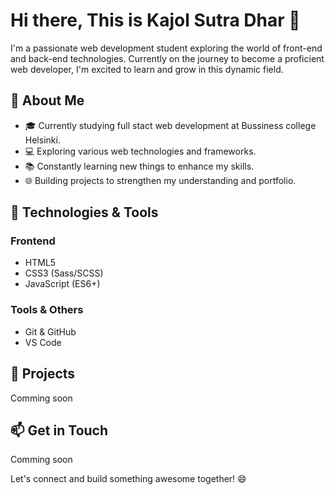 # Hi there, This is Kajol Sutra Dhar 👋

I'm a passionate web development student exploring the world of front-end and back-end technologies. Currently on the journey to become a proficient web developer, I'm excited to learn and grow in this dynamic field.

## 🌱 About Me

- 🎓 Currently studying full stact web development at Bussiness college Helsinki.
- 💻 Exploring various web technologies and frameworks.
- 📚 Constantly learning new things to enhance my skills.
- 🌐 Building projects to strengthen my understanding and portfolio.

## 🔧 Technologies & Tools

### Frontend

- HTML5
- CSS3 (Sass/SCSS)
- JavaScript (ES6+)

### Tools & Others

- Git & GitHub
- VS Code

## 🚀 Projects

Comming soon

## 📫 Get in Touch

Comming soon

Let's connect and build something awesome together! 😄
